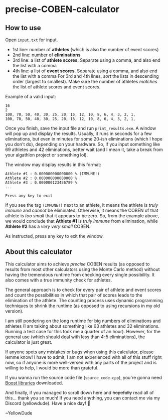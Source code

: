 # precise-COBEN-calculator
## How to use
Open `input.txt` for input.
- 1st line: number of **athletes** (which is also the number of event scores)
- 2nd line: number of **eliminations**
- 3rd line: a list of **athlete scores**. Separate using a comma, and also end the list with a comma
- 4th line: a list of **event scores**. Separate using a comma, and also end the list with a comma
For 3rd and 4th lines, *sort* the lists in descending order (largest to smallest). Make sure the number of athletes *matches* the list of athlete scores and event scores.

Example of a valid input:
```
16
2
100, 70, 50, 40, 30, 25, 20, 15, 12, 10, 8, 6, 4, 3, 2, 1,
100, 70, 50, 40, 30, 25, 20, 15, 12, 10, 8, 6, 4, 3, 2, 1,
```

Once you finish, save the input file and run `print_results.exe`. A window will pop up and display the results. Usually, it runs in seconds for a few eliminations, but even in minutes for some 20-ish eliminations (which I hope you don't do), depending on your hardware. So, if you input something like 69 athletes and 42 eliminations, better wait (and I mean it, take a break from your algathlon project or something lol).

The window may display results in this format:
```
Athlete #1 : 0.000000000000000 % (IMMUNE!)
Athlete #2 : 0.000000000000000 %
Athlete #3 : 0.000000123456789 %
...

Press any key to exit
```

If you see the tag `(IMMUNE!)` next to an athlete, it means the athlete is *truly immune* and *cannot* be eliminated. Otherwise, it means the COBEN of that athlete is *too small* that it appears to be zero. So, from the example above, we would conclude that **Athlete #1** is *truly immune* from elimination, while **Athlete #2** has a *very very small* COBEN.

As instructed, press any key to exit the window.

## About this calculator
This calculator aims to achieve *precise* COBEN results (as opposed to results from most other calculators using the Monte Carlo method) without having the tremendous runtime from checking every single possibility. It also comes with a true immunity check for athletes.

The general approach is to check for every pair of athlete and event scores and count the possibilities in which that pair of scores leads to the elimination of the athlete. The counting process uses dynamic programming techniques to shrink the runtime (as opposed to using recursions in my old version).

I am still pondering on the long runtime for big numbers of eliminations and athletes (I am talking about something like 63 athletes and 32 eliminations. Running a test case for this took me a quarter of an hour). However, for the general use (which should deal with less than 4-5 eliminations), the calculator is just great.

If anyone spots any mistakes or bugs when using this calculator, please lemme know! I have to admit, I am not experienced with all of this stuff right now, so if anyone is more well-versed with any parts of the project and is willing to help, I would be more than grateful.

If you wanna run the source code file (`source_code.cpp`), you're gonna need [Boost libraries](https://www.boost.org/) downloaded.

And finally, if you managed to scroll down here and ~~hopefully~~ read all of this... thank you so much! If you need anything, you can contact me via my Discord (yellowdude). Have a nice day! :sparkling_heart:

~YellowDude
